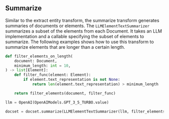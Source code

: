 ## Summarize
Similar to the extract entity transform, the summarize transform generates summaries of documents or elements. The ``LLMElementTextSummarizer`` summarizes a subset of the elements from each Document. It takes an LLM implementation and a callable specifying the subset of elements to summarize. The following examples shows how to use this transform to summarize elements that are longer than a certain length. 

```python
def filter_elements_on_length(
    document: Document,
    minimum_length: int = 10,
) -> list[Element]:
    def filter_func(element: Element):
        if element.text_representation is not None:
            return len(element.text_representation) > minimum_length

    return filter_elements(document, filter_func)

llm = OpenAI(OpenAIModels.GPT_3_5_TURBO.value)

docset = docset.summarize(LLMElementTextSummarizer(llm, filter_elements_on_length))
```